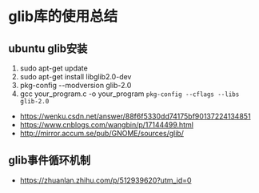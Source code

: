 # glib库的使用总结

## ubuntu glib安装
1. sudo apt-get update
2. sudo apt-get install libglib2.0-dev
3. pkg-config --modversion glib-2.0
4. gcc your_program.c -o your_program `pkg-config --cflags --libs glib-2.0`
* https://wenku.csdn.net/answer/88f6f5330dd74175bf90137224134851
* https://www.cnblogs.com/wangbin/p/17144499.html
* http://mirror.accum.se/pub/GNOME/sources/glib/

## glib事件循环机制
* https://zhuanlan.zhihu.com/p/512939620?utm_id=0